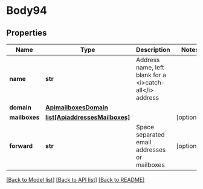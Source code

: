 # Body94

## Properties
Name | Type | Description | Notes
------------ | ------------- | ------------- | -------------
**name** | **str** | Address name, left blank for a &lt;i&gt;catch-all&lt;/i&gt; address | 
**domain** | [**ApimailboxesDomain**](ApimailboxesDomain.md) |  | 
**mailboxes** | [**list[ApiaddressesMailboxes]**](ApiaddressesMailboxes.md) |  | [optional] 
**forward** | **str** | Space separated email addresses or mailboxes | [optional] 

[[Back to Model list]](../README.md#documentation-for-models) [[Back to API list]](../README.md#documentation-for-api-endpoints) [[Back to README]](../README.md)

